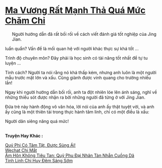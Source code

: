 <a href="https://truyentiki.com/ma-vuong-rat-manh-tha-qua-muc-cham-chi.33864/" title="Ma Vương Rất Mạnh Thả Quá Mức Chăm Chỉ"><h1>Ma Vương Rất Mạnh Thả Quá Mức Chăm Chỉ</h1></a><div style="display:table"><img align="right" style="float: left; padding: 10px;" src="https://truyentiki.com/images/story/200x260/33864.jpg" alt="">Người hướng dẫn đã rất bối rối về cách viết đánh giá tốt nghiệp của Jing Jian. <p></p> luẩn quẩn? Vấn đề là mối quan hệ với người khác thực sự khá tốt ... <p></p> Trình độ chuyên môn? Đây phải là học sinh có tài năng tốt nhất để tự tu luyện ... <p></p> Tính cách? Người ta nói rằng nó khá thấp kém, nhưng anh luôn là một người mẫu trước mặt lớn và xấu. Cũng giành được vinh quang cho trường nhiều lần! <p></p> Ngay khi người hướng dẫn bối rối, anh ta đột nhiên lóe lên ánh sáng, nghĩ về những thiếu sót được nhận ra bởi những người đã từng ở với Jing Jian. <p></p> Đứa trẻ này hành động vô văn hóa, lời nói của anh ấy thật tuyệt vời, và anh ấy cũng là một thiên tài trong thực hành tâm linh, chỉ có một điều là xấu: <p></p> Người dân siêng năng quá mức!</div><p><br><b>Truyện Hay Khác :</b></p><a href="https://truyentiki.com/quy-phi-co-tam-tat-duoc-sung-ai.33863/" alt="Quý Phi Có Tâm Tật, Được Sủng Ái!">Quý Phi Có Tâm Tật, Được Sủng Ái!</a><br/><a href="https://www.plurk.com/p/nuje22" alt="Wechat Chi Mắt">Wechat Chi Mắt</a><br/><a href="https://github.com/nownovels/top500/tree/master/truyenhay/33938/" alt="Âm Hôn Không Tiêu Tan: Quỷ Phu Đại Nhân Tàn Nhẫn Cuồng Dã">Âm Hôn Không Tiêu Tan: Quỷ Phu Đại Nhân Tàn Nhẫn Cuồng Dã</a><br/><a href="https://www.plurk.com/p/nuzb7y" alt="Tinh Linh Chi Huy Đêm Sáng Sớm">Tinh Linh Chi Huy Đêm Sáng Sớm</a><br/>